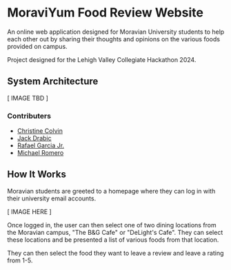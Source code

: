 # MoraviYum Food Review Website

An online web application designed for Moravian University students to help each other out by sharing their thoughts and opinions on the various foods provided on campus.

Project designed for the Lehigh Valley Collegiate Hackathon 2024.

## System Architecture
[ IMAGE TBD ]

### Contributers
- [Christine Colvin](https://github.com/christinecolvin)
- [Jack Drabic](https://github.com/JackJack7890)
- [Rafael Garcia Jr.](https://github.com/RGJ-713)
- [Michael Romero](https://github.com/MichaelRomero1)

## How It Works

Moravian students are greeted to a homepage where they can log in with their university email accounts.

[ IMAGE HERE ]

Once logged in, the user can then select one of two dining locations from the Moravian campus, "The B&G Cafe" or "DeLight's Cafe". They can select these locations and be presented a list of various foods from that location.

They can then select the food they want to leave a review and leave a rating from 1-5.
